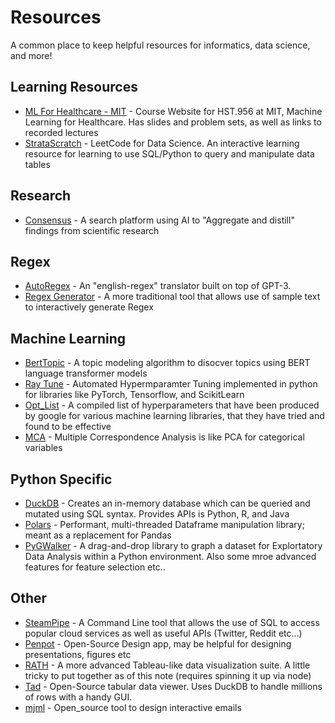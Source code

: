 # Resources

A common place to keep helpful resources for informatics, data science, and more!

## Learning Resources

- [ML For Healthcare - MIT](https://mlhcmit.github.io) - Course Website for HST.956 at MIT, Machine Learning for Healthcare. Has slides and problem sets, as well as links to recorded lectures
- [StrataScratch](https://www.stratascratch.com) - LeetCode for Data Science. An interactive learning resource for learning to use SQL/Python to query and manipulate data tables

## Research

- [Consensus](https://consensus.app/search/) - A search platform using AI to "Aggregate and distill" findings from scientific research

## Regex

- [AutoRegex](https://www.autoregex.xyz) - An "english-regex" translator built on top of GPT-3. 
- [Regex Generator](https://regex-generator.olafneumann.org/?sampleText=2020-03-12T13%3A34%3A56.123Z%20INFO%20%20%5Borg.example.Class%5D%3A%20This%20is%20a%20%23simple%20%23logline%20containing%20a%20%27value%27.&flags=i&onlyPatterns=false&matchWholeLine=false&selection=) - A more traditional tool that allows use of sample text to interactively generate Regex

## Machine Learning

- [BertTopic](https://github.com/MaartenGr/BERTopic) - A topic modeling algorithm to disocver topics using BERT language transformer models
- [Ray Tune](https://docs.ray.io/en/latest/tune/index.html) - Automated Hypermparamter Tuning implemented in python for libraries like PyTorch, Tensorflow, and ScikitLearn
- [Opt_List](https://github.com/google-research/google-research/tree/master/opt_list) - A compiled list of hyperparameters that have been produced by google for various machine learning libraries, that they have tried and found to be effective
- [MCA](https://pypi.org/project/mca/) - Multiple Correspondence Analysis is like PCA for categorical variables

## Python Specific

- [DuckDB](https://duckdb.org) - Creates an in-memory database which can be queried and mutated using SQL syntax. Provides APIs is Python, R, and Java
- [Polars](https://pola-rs.github.io/polars/py-polars/html/reference/) - Performant, multi-threaded Dataframe manipulation library; meant as a replacement for Pandas
- [PyGWalker](https://github.com/Kanaries/pygwalker) - A drag-and-drop library to graph a dataset for Explortatory Data Analysis within a Python environment. Also some mroe advanced features for feature selection etc..

## Other

- [SteamPipe](https://steampipe.io) - A Command Line tool that allows the use of SQL to access popular cloud services as well as useful APIs (Twitter, Reddit etc...)
- [Penpot](https://penpot.app) - Open-Source Design app, may be helpful for designing presentations, figures etc
- [RATH](https://docs.kanaries.net/rath/deployment) - A more advanced Tableau-like data visualization suite. A little tricky to put together as of this note (requires spinning it up via node)
- [Tad](https://github.com/antonycourtney/tad) - Open-Source tabular data viewer. Uses DuckDB to handle millions of rows with a handy GUI. 
- [mjml](https://github.com/mjmlio/mjml) - Open_source tool to design interactive emails

